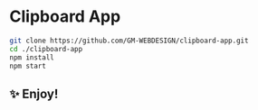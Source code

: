 # Clipboard App

```bash
git clone https://github.com/GM-WEBDESIGN/clipboard-app.git
cd ./clipboard-app
npm install
npm start
```

## :sparkles: Enjoy!
